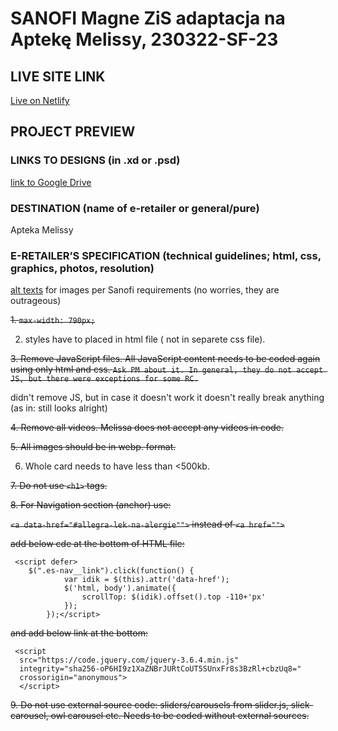 # SANOFI Magne ZiS adaptacja na Aptekę Melissy, 230322-SF-23
<!-- please enter project number recived from PM -->

## LIVE SITE LINK 
<!-- please enter link to site preview here -->
[Live on Netlify](https://magne-zis.netlify.app/)

## PROJECT PREVIEW
<!-- ![Design preview for the project](./link) -->


### LINKS TO DESIGNS (in .xd or .psd)
<!-- please enter link to preview designs -->
[link to Google Drive](https://drive.google.com/drive/folders/1biGroYgNT1uWlYCavHus_0mVt8ZndgXq)

### DESTINATION (name of e-retailer or general/pure)
<!-- please enter e-retailers name -->
Apteka Melissy

### E-RETAILER’S SPECIFICATION (technical guidelines; html, css, graphics, photos, resolution)
<!-- please enter any additional comments important for the project -->
[alt texts](https://docs.google.com/spreadsheets/d/1xbkarZvwmKiCVTL0YrRevg9i-aZxZZR9/edit#gid=1909758192) for images per Sanofi requirements (no worries, they are outrageous)


~~1. `max-width: 790px;`~~

2. styles have to placed in html file ( not in separete css file).

~~3. Remove JavaScript files. All JavaScript content needs to be coded again using only html and css.
`Ask PM about it. In general, they do not accept JS, but there were exceptions for some RC.`~~

didn't remove JS, but in case it doesn't work it doesn't really break anything (as in: still looks alright)

~~4. Remove all videos. Melissa does not accept any videos in code.~~

~~5. All images should be in webp. format.~~

6. Whole card needs to have less than <500kb.

~~7. Do not use `<h1>` tags.~~

~~8. For Navigation section (anchor) use:~~

~~`<a data-href="#allegra-lek-na-alergie"">`
instead of `<a href="">`~~


~~add below cde at the bottom of HTML file:~~

```
 <script defer>
    $(".es-nav__link").click(function() {
            var idik = $(this).attr('data-href');
            $('html, body').animate({
                scrollTop: $(idik).offset().top -110+'px'
            });
        });</script>
```
        
~~and add below link at the bottom:~~
       
       
```
 <script
  src="https://code.jquery.com/jquery-3.6.4.min.js"
  integrity="sha256-oP6HI9z1XaZNBrJURtCoUT5SUnxFr8s3BzRl+cbzUq8="
  crossorigin="anonymous">
  </script>
```
~~9. Do not use external source code: sliders/carousels from slider.js, slick-carousel, owl carousel etc. Needs to be coded without external sources.~~
